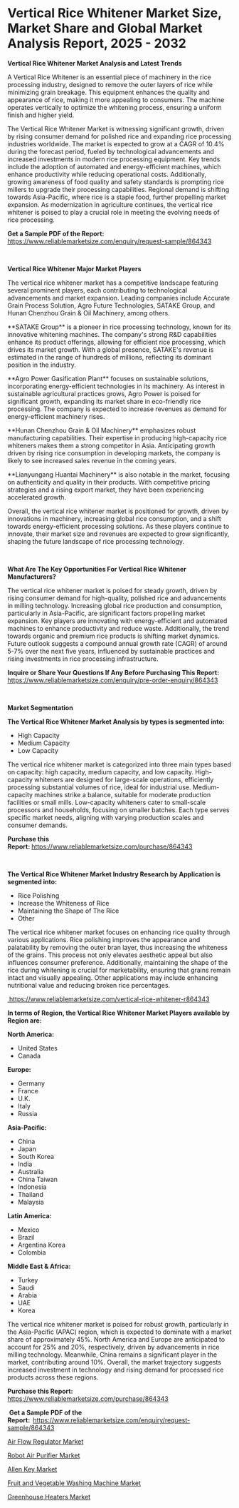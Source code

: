 <p><h1>Vertical Rice Whitener Market Size, Market Share and Global Market Analysis Report, 2025 - 2032</h1></p><p><strong>Vertical Rice Whitener Market Analysis and Latest Trends</strong></p>
<p><p>A Vertical Rice Whitener is an essential piece of machinery in the rice processing industry, designed to remove the outer layers of rice while minimizing grain breakage. This equipment enhances the quality and appearance of rice, making it more appealing to consumers. The machine operates vertically to optimize the whitening process, ensuring a uniform finish and higher yield.</p><p>The Vertical Rice Whitener Market is witnessing significant growth, driven by rising consumer demand for polished rice and expanding rice processing industries worldwide. The market is expected to grow at a CAGR of 10.4% during the forecast period, fueled by technological advancements and increased investments in modern rice processing equipment. Key trends include the adoption of automated and energy-efficient machines, which enhance productivity while reducing operational costs. Additionally, growing awareness of food quality and safety standards is prompting rice millers to upgrade their processing capabilities. Regional demand is shifting towards Asia-Pacific, where rice is a staple food, further propelling market expansion. As modernization in agriculture continues, the vertical rice whitener is poised to play a crucial role in meeting the evolving needs of rice processing.</p></p>
<p><strong>Get a Sample PDF of the Report:&nbsp;</strong> <a href="https://www.reliablemarketsize.com/enquiry/request-sample/864343?utm_campaign=1103&utm_medium=2&utm_source=Github&utm_content=ia&utm_term=10042025&utm_id=vertical-rice-whitener">https://www.reliablemarketsize.com/enquiry/request-sample/864343</a></p>
<p>&nbsp;</p>
<p><strong>Vertical Rice Whitener Major Market Players</strong></p>
<p><p>The vertical rice whitener market has a competitive landscape featuring several prominent players, each contributing to technological advancements and market expansion. Leading companies include Accurate Grain Process Solution, Agro Future Technologies, SATAKE Group, and Hunan Chenzhou Grain & Oil Machinery, among others. </p><p>**SATAKE Group** is a pioneer in rice processing technology, known for its innovative whitening machines. The company's strong R&D capabilities enhance its product offerings, allowing for efficient rice processing, which drives its market growth. With a global presence, SATAKE's revenue is estimated in the range of hundreds of millions, reflecting its dominant position in the industry.</p><p>**Agro Power Gasification Plant** focuses on sustainable solutions, incorporating energy-efficient technologies in its machinery. As interest in sustainable agricultural practices grows, Agro Power is poised for significant growth, expanding its market share in eco-friendly rice processing. The company is expected to increase revenues as demand for energy-efficient machinery rises.</p><p>**Hunan Chenzhou Grain & Oil Machinery** emphasizes robust manufacturing capabilities. Their expertise in producing high-capacity rice whiteners makes them a strong competitor in Asia. Anticipating growth driven by rising rice consumption in developing markets, the company is likely to see increased sales revenue in the coming years.</p><p>**Lianyungang Huantai Machinery** is also notable in the market, focusing on authenticity and quality in their products. With competitive pricing strategies and a rising export market, they have been experiencing accelerated growth.</p><p>Overall, the vertical rice whitener market is positioned for growth, driven by innovations in machinery, increasing global rice consumption, and a shift towards energy-efficient processing solutions. As these players continue to innovate, their market size and revenues are expected to grow significantly, shaping the future landscape of rice processing technology.</p></p>
<p>&nbsp;</p>
<p><strong>What Are The Key Opportunities For Vertical Rice Whitener Manufacturers?</strong></p>
<p><p>The vertical rice whitener market is poised for steady growth, driven by rising consumer demand for high-quality, polished rice and advancements in milling technology. Increasing global rice production and consumption, particularly in Asia-Pacific, are significant factors propelling market expansion. Key players are innovating with energy-efficient and automated machines to enhance productivity and reduce waste. Additionally, the trend towards organic and premium rice products is shifting market dynamics. Future outlook suggests a compound annual growth rate (CAGR) of around 5-7% over the next five years, influenced by sustainable practices and rising investments in rice processing infrastructure.</p></p>
<p><strong>Inquire or Share Your Questions If Any Before Purchasing This Report:</strong> <a href="https://www.reliablemarketsize.com/enquiry/pre-order-enquiry/864343?utm_campaign=1103&utm_medium=2&utm_source=Github&utm_content=ia&utm_term=10042025&utm_id=vertical-rice-whitener">https://www.reliablemarketsize.com/enquiry/pre-order-enquiry/864343</a></p>
<p>&nbsp;</p>
<p><strong>Market Segmentation</strong></p>
<p><strong>The Vertical Rice Whitener Market Analysis by types is segmented into:</strong></p>
<p><ul><li>High Capacity</li><li>Medium Capacity</li><li>Low Capacity</li></ul></p>
<p><p>The vertical rice whitener market is categorized into three main types based on capacity: high capacity, medium capacity, and low capacity. High-capacity whiteners are designed for large-scale operations, efficiently processing substantial volumes of rice, ideal for industrial use. Medium-capacity machines strike a balance, suitable for moderate production facilities or small mills. Low-capacity whiteners cater to small-scale processors and households, focusing on smaller batches. Each type serves specific market needs, aligning with varying production scales and consumer demands.</p></p>
<p><strong>Purchase this Report:&nbsp;</strong><a href="https://www.reliablemarketsize.com/purchase/864343?utm_campaign=1103&utm_medium=2&utm_source=Github&utm_content=ia&utm_term=10042025&utm_id=vertical-rice-whitener">https://www.reliablemarketsize.com/purchase/864343</a></p>
<p>&nbsp;</p>
<p><strong>The Vertical Rice Whitener Market Industry Research by Application is segmented into:</strong></p>
<p><ul><li>Rice Polishing</li><li>Increase the Whiteness of Rice</li><li>Maintaining the Shape of The Rice</li><li>Other</li></ul></p>
<p><p>The vertical rice whitener market focuses on enhancing rice quality through various applications. Rice polishing improves the appearance and palatability by removing the outer bran layer, thus increasing the whiteness of the grains. This process not only elevates aesthetic appeal but also influences consumer preference. Additionally, maintaining the shape of the rice during whitening is crucial for marketability, ensuring that grains remain intact and visually appealing. Other applications may include enhancing nutritional value and reducing broken rice percentages.</p></p>
<p><a href="https://www.reliablemarketsize.com/vertical-rice-whitener-r864343?utm_campaign=1103&utm_medium=2&utm_source=Github&utm_content=ia&utm_term=10042025&utm_id=vertical-rice-whitener">&nbsp;https://www.reliablemarketsize.com/vertical-rice-whitener-r864343</a></p>
<p><strong>In terms of Region, the Vertical Rice Whitener Market Players available by Region are:</strong></p>
<p>
    <p> <strong> North America: </strong>
        <ul>
            <li>United States</li>
            <li>Canada</li>
        </ul>
        </p> 
    <p> <strong> Europe: </strong>
        <ul>
            <li>Germany</li>
            <li>France</li>
            <li>U.K.</li>
            <li>Italy</li>
            <li>Russia</li>
        </ul>
        </p> 
    <p> <strong> Asia-Pacific: </strong>
        <ul>
            <li>China</li>
            <li>Japan</li>
            <li>South Korea</li>
            <li>India</li>
            <li>Australia</li>
            <li>China Taiwan</li>
            <li>Indonesia</li>
            <li>Thailand</li>
            <li>Malaysia</li>
        </ul>
        </p> 
    <p> <strong> Latin America: </strong>
        <ul>
            <li>Mexico</li>
            <li>Brazil</li>
            <li>Argentina Korea</li>
            <li>Colombia</li>
        </ul>
        </p> 
    <p> <strong> Middle East & Africa: </strong>
        <ul>
            <li>Turkey</li>
            <li>Saudi</li>
            <li>Arabia</li>
            <li>UAE</li>
            <li>Korea</li>
        </ul>
    </p>
    </p>
<p><p>The vertical rice whitener market is poised for robust growth, particularly in the Asia-Pacific (APAC) region, which is expected to dominate with a market share of approximately 45%. North America and Europe are anticipated to account for 25% and 20%, respectively, driven by advancements in rice milling technology. Meanwhile, China remains a significant player in the market, contributing around 10%. Overall, the market trajectory suggests increased investment in technology and rising demand for processed rice products across these regions.</p></p>
<p><strong>Purchase this Report: </strong><a href="https://www.reliablemarketsize.com/purchase/864343?utm_campaign=1103&utm_medium=2&utm_source=Github&utm_content=ia&utm_term=10042025&utm_id=vertical-rice-whitener">https://www.reliablemarketsize.com/purchase/864343</a></p>
<p>&nbsp;<strong>Get a Sample PDF of the Report:&nbsp;&nbsp;</strong><a href="https://www.reliablemarketsize.com/enquiry/request-sample/864343?utm_campaign=1103&utm_medium=2&utm_source=Github&utm_content=ia&utm_term=10042025&utm_id=vertical-rice-whitener">https://www.reliablemarketsize.com/enquiry/request-sample/864343</a></p>
<p><strong></strong></p>
<p><p><a href="https://github.com/fabrehugessf/Market-Research-Report-List-1/blob/main/air-flow-regulator-market.md?utm_campaign=1103&utm_medium=2&utm_source=Github&utm_content=ia&utm_term=10042025&utm_id=vertical-rice-whitener">Air Flow Regulator Market</a></p><p><a href="https://github.com/bozzoquishmd/Market-Research-Report-List-1/blob/main/robot-air-purifier-market.md?utm_campaign=1103&utm_medium=2&utm_source=Github&utm_content=ia&utm_term=10042025&utm_id=vertical-rice-whitener">Robot Air Purifier Market</a></p><p><a href="https://github.com/orlinvisonju/Market-Research-Report-List-1/blob/main/allen-key-market.md?utm_campaign=1103&utm_medium=2&utm_source=Github&utm_content=ia&utm_term=10042025&utm_id=vertical-rice-whitener">Allen Key Market</a></p><p><a href="https://github.com/wiltsdeenyuw/Market-Research-Report-List-1/blob/main/fruit-and-vegetable-washing-machine-market.md?utm_campaign=1103&utm_medium=2&utm_source=Github&utm_content=ia&utm_term=10042025&utm_id=vertical-rice-whitener">Fruit and Vegetable Washing Machine Market</a></p><p><a href="https://github.com/nsmifidget3/Market-Research-Report-List-1/blob/main/greenhouse-heaters-market.md?utm_campaign=1103&utm_medium=2&utm_source=Github&utm_content=ia&utm_term=10042025&utm_id=vertical-rice-whitener">Greenhouse Heaters Market</a></p></p>